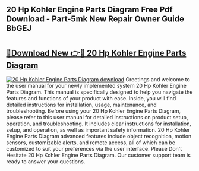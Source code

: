 ## 20 Hp Kohler Engine Parts Diagram Free Pdf Download - Part-5mk New Repair Owner Guide BbGEJ

# <h2><a href="http://dftsz4.blite.top/?on=20+Hp+Kohler+Engine+Parts+Diagram">🔗Download New 👉🔴 20 Hp Kohler Engine Parts Diagram</a></h2>

[![20 Hp Kohler Engine Parts Diagram download](https://i.imgur.com/lujVjoI.png)](http://dftsz4.blite.top/?on=20+Hp+Kohler+Engine+Parts+Diagram)
Greetings and welcome to the user manual for your newly implemented system 20 Hp Kohler Engine Parts Diagram. This manual is specifically designed to help you navigate the features and functions of your product with ease. Inside, you will find detailed instructions for installation, usage, maintenance, and troubleshooting. Before using your 20 Hp Kohler Engine Parts Diagram, please refer to this user manual for detailed instructions on product setup, operation, and troubleshooting. It includes clear instructions for installation, setup, and operation, as well as important safety information. 20 Hp Kohler Engine Parts Diagram advanced features include object recognition, motion sensors, customizable alerts, and remote access, all of which can be customized to suit your preferences via the user interface. Please Don't Hesitate 20 Hp Kohler Engine Parts Diagram. Our customer support team is ready to answer your questions.
